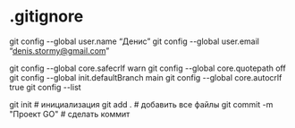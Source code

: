# .gitignore
git config --global user.name “Денис”
git config --global user.email “denis.stormy@gmail.com”


git config --global core.safecrlf warn
git config --global core.quotepath off
git config --global init.defaultBranch main
git config --global core.autocrlf true
git config --list

git init # инициализация
git add . # добавить все файлы
git commit -m "Проект GO" # сделать коммит
